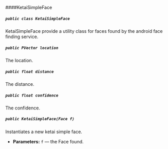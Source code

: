 ####KetaiSimpleFace

##### `public class KetaiSimpleFace`

KetaiSimpleFace provide a utility class for faces found by the android face finding service.

##### `public PVector location`

The location.

##### `public float distance`

The distance.

##### `public float confidence`

The confidence.

##### `public KetaiSimpleFace(Face f)`

Instantiates a new ketai simple face.

 * **Parameters:** `f` — the Face found.
